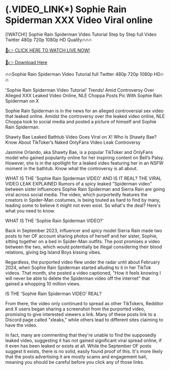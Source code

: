 # (.VIDEO_LINK*) Sophie Rain Spiderman XXX Video Viral online

[!WATCH!] Sophie Rain Spiderman Video Tutorial Step by Step full Video Twitter 480p 720p 1080p HD Quality🔥🔥🔥


[🔴👉 CLICK HERE TO WATCH LIVE NOW!](https://www.postzo.store/videos/2024/06/26/sophie-rain-spider-man-leak.html)

[🔴👉 Download Here](https://www.postzo.store/videos/2024/06/26/sophie-rain-spider-man-leak.html)


🔥🔥Sophie Rain Spiderman Video Tutorial full Twitter 480p 720p 1080p HD🔥🔥

'Sophie Rain Spiderman Video Tutorial' Trends! Amid Controversy Over Alleged XXX Leaked Video Online, NLE Choppa Posts Pic With Sophie Rain Spiderman on X

Sophie Rain Spiderman is in the news for an alleged controversial sex video that leaked online. Amidst the controversy over the leaked video online, NLE Choppa took to social media and posted a picture of himself and Sophie Rain Spiderman.

Shawty Bae Leaked Bathtub Video Goes Viral on X! Who Is Shawty Bae? Know About TikToker’s Naked OnlyFans Video Leak Controversy

Jasmine Orlando, aka Shawty Bae, is a popular TikToker and OnlyFans model who gained popularity online for her inspiring content on Bell’s Palsy. However, she is in the spotlight for a leaked video featuring her in an NSFW moment in the bathtub. Know what the controversy is all about.

WHAT IS THE 'Sophie Rain Spiderman VIDEO' AND IS IT REAL? THE VIRAL VIDEO LEAK EXPLAINED Rumors of a spicy leaked "Spiderman video" between sister influencers Sophie Rain Spiderman and Sierra Rain are going viral across social media. The video, which purportedly features the creators in Spider-Man costumes, is being touted as hard to find by many, leading some to believe it might not even exist. So what's the deal? Here's what you need to know.

WHAT IS THE 'Sophie Rain Spiderman VIDEO?'

Back in September 2023, influencer and spicy model Sierra Rain made two posts to her OF account sharing photos of herself and her sister, Sophie, sitting together on a bed in Spider-Man outfits. The post promises a video between the two, which would potentially be illegal considering their blood relations, giving big Island Boys kissing vibes.


Regardless, the purported video flew under the radar until about February 2024, when Sophie Rain Spiderman started alluding to it in her TikTok videos. That month, she posted a video captioned, "How it feels knowing I will never be able to delete the Spiderman video off the internet" that gained a whopping 10 million views.

IS THE 'Sophie Rain Spiderman VIDEO' REAL?

From there, the video only continued to spread as other TikTokers, Redditor and X users began sharing a screenshot from the purported video, promising to give interested viewers a link. Many of these posts link to a Discord page called "xleaks," while others lead to different sites claiming to have the video.


In fact, many are commenting that they're unable to find the supposedly leaked video, suggesting it has not gained significant viral spread online, if it even has been leaked or exists at all. While the September OF posts suggest it exists, there is no solid, easily found proof of this. It's more likely that the posts advertising it are mostly scams and engagement bait, meaning you should be careful before you click any of those links.
